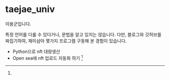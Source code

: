 # taejae_univ
이용군입니다.

특정 언어를 다룰 수 있다거나, 문법을 알고 있지는 않습니다.
다만, 블로그와 깃허브를 짜집기하여, 재미삼아 몇가지 프로그램 구동해 본 경험이 있습니다.

- Python으로 nft 대량생산
- Open sea에 nft 업로드 자동화 하기 [^1]


[^1]: 
